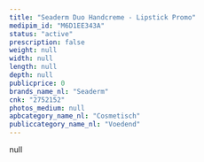 ```yaml
---
title: "Seaderm Duo Handcreme - Lipstick Promo"
medipim_id: "M6D1EE343A"
status: "active"
prescription: false
weight: null
width: null
length: null
depth: null
publicprice: 0
brands_name_nl: "Seaderm"
cnk: "2752152"
photos_medium: null
apbcategory_name_nl: "Cosmetisch"
publiccategory_name_nl: "Voedend"
---
```

null
